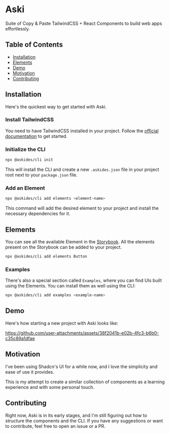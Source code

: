 # Aski

Suite of Copy & Paste TailwindCSS + React Components to build web apps effortlessly.

## Table of Contents

- [Installation](#installation)
- [Elements](#elements)
- [Demo](#demo)
- [Motivation](#motivation)
- [Contributing](#contributing)

## Installation

Here's the quickest way to get started with Aski.

### Install TailwindCSS

You need to have TailwindCSS installed in your project. Follow the [official documentation](https://tailwindcss.com/docs/installation) to get started.

### Initialize the CLI

```bash
npx @askides/cli init
```

This will install the CLI and create a new `.askides.json` file in your project root next to your `package.json` file.

### Add an Element

```bash
npx @askides/cli add elements <element-name>
```

This command will add the desired element to your project and install the necessary dependencies for it.

## Elements

You can see all the available Element in the [Storybook](https://elements.askides.com/). All the elements present on the Storybook can be added to your project.

```bash
npx @askides/cli add elements Button
```

### Examples

There's also a special section called `Examples`, where you can find UIs built using the Elements. You can install them as well using the CLI:

```bash
npx @askides/cli add examples <example-name>
```

## Demo

Here's how starting a new project with Aski looks like:

https://github.com/user-attachments/assets/38f2041b-e02b-4fc3-b6b0-c35c89a1dfae

## Motivation

I've been using Shadcn's UI for a while now, and I love the simplicity and ease of use it provides.

This is my attempt to create a similar collection of components as a learning experience and with some personal touch.

## Contributing

Right now, Aski is in its early stages, and I'm still figuring out how to structure the components and the CLI. If you have any suggestions or want to contribute, feel free to open an issue or a PR.
